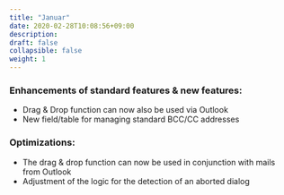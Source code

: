 ```yaml
---
title: "Januar"
date: 2020-02-28T10:08:56+09:00
description: 
draft: false
collapsible: false
weight: 1
---
```

### Enhancements of standard features & new features:
- Drag & Drop function can now also be used via Outlook
- New field/table for managing standard BCC/CC addresses

### Optimizations:
- The drag & drop function can now be used in conjunction with mails from Outlook
- Adjustment of the logic for the detection of an aborted dialog
